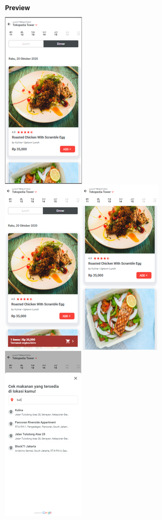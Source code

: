 ## Preview

![Image 1](/src/images/default.png)
![Image 2](/src/images/cart.png)
![Image 3](/src/images/scroll.png)
![Image 4](/src/images/modal.png)

